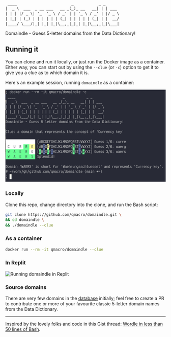 ```
 ____                        _           _ _
|  _ \  ___  _ __ ___   __ _(_)_ __   __| | | ___
| | | |/ _ \| '_  '_ \ / _' | | '_ \ / _' | |/ _ \
| |_| | (_) | | | | | | (_| | | | | | (_| | |  __/
|____/ \___/|_| |_| |_|\__,_|_|_| |_|\__,_|_|\___|
```

Domaindle - Guess 5-letter domains from the Data Dictionary!

## Running it

You can clone and run it locally, or just run the Docker image as a container. Either way, you can
start out by using the `--clue` (or `-c`) option to get it to give you a clue as to which domain it is.

Here's an example session, running `domaindle` as a container:

![Running domaindle as a container](assets/container.png)

### Locally

Clone this repo, change directory into the clone, and run the Bash script:

```bash
git clone https://github.com/qmacro/domaindle.git \
&& cd domaindle \
&& ./domaindle --clue
```

### As a container

```bash
docker run --rm -it qmacro/domaindle --clue
```

### In Replit

![Running domaindle in Replit](assets/replit.gif)

### Source domains

There are very few domains in the [database](domains.csv) initially; feel free to create a PR to contribute one or more of your favourite classic 5-letter domain names
from the Data Dictionary.

---

Inspired by the lovely folks and code in this Gist thread: [Wordle in less than 50 lines of Bash](https://gist.github.com/huytd/6a1a6a7b34a0d0abcac00b47e3d01513).
